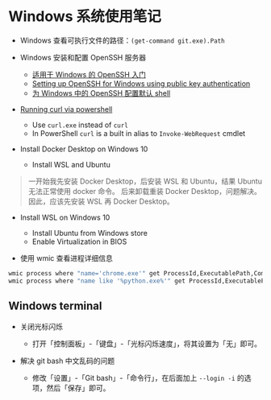# Windows 系统使用笔记

- Windows 查看可执行文件的路径：`(get-command git.exe).Path`

- Windows 安装和配置 OpenSSH 服务器
  - [适用于 Windows 的 OpenSSH 入门][2]
  - [Setting up OpenSSH for Windows using public key authentication][3]
  - [为 Windows 中的 OpenSSH 配置默认 shell][4]

- [Running curl via powershell][1]
  - Use `curl.exe` instead of `curl`
  - In PowerShell `curl` is a built in alias to `Invoke-WebRequest` cmdlet

- Install Docker Desktop on Windows 10
  - Install WSL and Ubuntu

> 一开始我先安装 Docker Desktop，后安装 WSL 和 Ubuntu，结果 Ubuntu 无法正常使用 docker 命令。
> 后来卸载重装 Docker Desktop，问题解决。因此，应该先安装 WSL 再 Docker Desktop。

- Install WSL on Windows 10
  - Install Ubuntu from Windows store
  - Enable Virtualization in BIOS

- 使用 wmic 查看进程详细信息

```sh
wmic process where "name='chrome.exe'" get ProcessId,ExecutablePath,CommandLine
wmic process where "name like '%python.exe%'" get ProcessId,ExecutablePath,CommandLine
```

## Windows terminal

- 关闭光标闪烁
  - 打开「控制面板」-「键盘」-「光标闪烁速度」，将其设置为「无」即可。

- 解决 git bash 中文乱码的问题
  - 修改「设置」-「Git bash」-「命令行」，在后面加上 `--login -i` 的选项，然后「保存」即可。

  [1]: https://stackoverflow.com/questions/30807318/running-curl-via-powershell-how-to-construct-arguments
  [2]: https://learn.microsoft.com/zh-cn/windows-server/administration/openssh/openssh_install_firstuse?tabs=gui
  [3]: https://stackoverflow.com/a/50502015/11467929
  [4]: https://learn.microsoft.com/zh-cn/windows-server/administration/openssh/openssh_server_configuration#configuring-the-default-shell-for-openssh-in-windows
